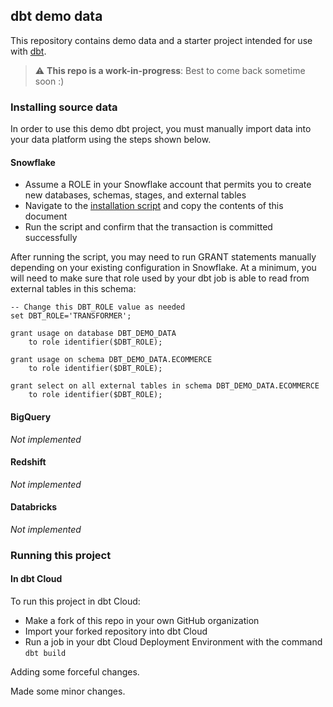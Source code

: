 ## dbt demo data

This repository contains demo data and a starter project intended
for use with [dbt](www.getdbt.com).

> :warning: **This repo is a work-in-progress**: Best to come back sometime soon :)

### Installing source data

In order to use this demo dbt project, you must manually import data
into your data platform using the steps shown below.

#### Snowflake

- Assume a ROLE in your Snowflake account that permits you to create new databases, schemas, stages, and external tables
- Navigate to the [installation script](https://raw.githubusercontent.com/dbt-labs/dbt-demo-data/main/scripts/snowflake.sql) and copy the contents of this document
- Run the script and confirm that the transaction is committed successfully

After running the script, you may need to run GRANT statements manually depending on your
existing configuration in Snowflake. At a minimum, you will need to make sure
that role used by your dbt job is able to read from external tables in this
schema:

```
-- Change this DBT_ROLE value as needed
set DBT_ROLE='TRANSFORMER';

grant usage on database DBT_DEMO_DATA
    to role identifier($DBT_ROLE);

grant usage on schema DBT_DEMO_DATA.ECOMMERCE
    to role identifier($DBT_ROLE);

grant select on all external tables in schema DBT_DEMO_DATA.ECOMMERCE
    to role identifier($DBT_ROLE);
```

#### BigQuery

_Not implemented_

#### Redshift

_Not implemented_

#### Databricks

_Not implemented_

### Running this project

#### In dbt Cloud

To run this project in dbt Cloud:

- Make a fork of this repo in your own GitHub organization
- Import your forked repository into dbt Cloud
- Run a job in your dbt Cloud Deployment Environment with the command `dbt build`

Adding some forceful changes.

Made some minor changes.
